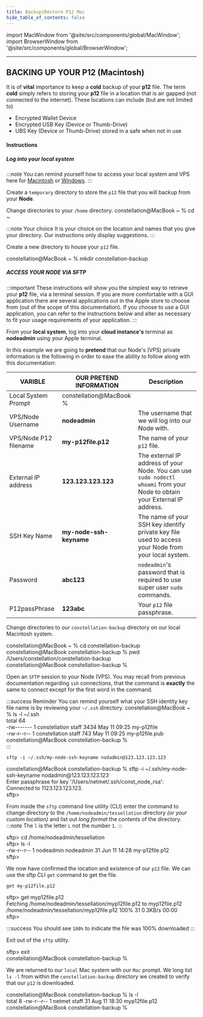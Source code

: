 ```yaml
---
title: Backup|Restore P12 Mac
hide_table_of_contents: false
---
```


import MacWindow from '@site/src/components/global/MacWindow';
import BrowserWindow from '@site/src/components/global/BrowserWindow';

<head>
  <title>Backup or Restore your P12 Key - Macintosh</title>
  <meta
    name="description"
    content="This document will help to backup or restore a p12 file private key file necessary to join the network."
  />
</head>

---

## BACKING UP YOUR P12 (Macintosh)

It is of **vital** importance to keep a **cold** backup of your **p12** file.  The term **cold** simply refers to storing your **p12** file in a location that is air gapped (not connected to the internet).  These locations can include (but are not limited to) 
- Encrypted Wallet Device
- Encrypted USB Key (Device or Thumb-Drive)
- UBS Key (Device or Thumb-Drive) stored in a safe when not in use

#### Instructions

##### Log into your local system

:::note
You can remind yourself how to access your local system and VPS here for [Macintosh](/nodes/resources/accessMac) or [Windows](/nodes/resources/accessWin).
:::

Create a `temporary` directory to store the `p12` file that you will backup from your **Node**.

Change directories to your `/home` directory.
<MacWindow>
constellation@MacBook ~ % cd ~
</MacWindow>

:::note Your choice
It is your choice on the location and names that you give your directory.  Our instructions only display suggestions.
:::

Create a new directory to house your `p12` file.

<MacWindow>
constellation@MacBook ~ % mkdir constellation-backup
</MacWindow>


##### ACCESS YOUR NODE VIA SFTP

:::important 
These instructions will show you the simplest way to retrieve your **p12** file, via a terminal session.  If you are more comfortable with a GUI application
there are several applications out in the Apple store to choose from (out of the scope of this documentation).  If you choose to use a GUI application, you
can refer to the instructions below and alter as necessary to fit your usage requirements of your application.
:::

From your **local system**, log into your **cloud instance's** terminal as **nodeadmin** using your Apple terminal.

In this example we are going to **pretend** that our Node's (VPS) private information is the following in order to ease the ability to follow along with this documentation:


| VARIBLE	| OUR PRETEND INFORMATION	| Description |
| ----  | -----| ----- | 
| Local System Prompt | constellation@MacBook % | |
| VPS/Node Username	| **nodeadmin**	| The username that we will log into our Node with.	| 
| VPS/Node P12 filename | **my-p12file.p12**	| The name of your `p12` file. | 
| External IP address	| **123.123.123.123**	| The external IP address of your Node.  You can use `sudo nodectl whoami` from your Node to obtain your External IP address.	| 
| SSH Key Name	| **my-node-ssh-keyname**	| The name of your SSH key identify private key file used to access your Node from your local system.	| 
| Password	| **abc123**	| `nodeadmin`'s password that is required to use super user `sudo` commands.	| 
| P12passPhrase	| **123abc**	| Your `p12` file passphrase.	| 

Change directories to our `constellation-backup` directory on our local Macintosh system.

<MacWindow>
constellation@MacBook ~ % cd constellation-backup<br />
constellation@MacBook constellation-backup % pwd<br />
/Users/constellation/constellation-backup<br />
constellation@MacBook constellation-backup %<br />
</MacWindow>

Open an `SFTP` session to your Node (VPS).  You may recall from previous documentation regarding `ssh` connections, that the command is **exactly** the same to connect except for the first word in the command.

:::success Reminder
You can remind yourself what your SSH identity key file name is by reviewing your `~/.ssh` directory.
<MacWindow>
constellation@MacBook ~ % ls -l ~/.ssh<br />
total 64<br />
-rw-------  1 constellation  staff  3434 May 11 09:25 my-p12file<br />
-rw-r--r--  1 constellation  staff   743 May 11 09:25 my-p12file.pub<br />
constellation@MacBook constellation-backup %<br />
</MacWindow>
:::

```
sftp -i ~/.ssh/my-node-ssh-keyname nodadmin@123.123.123.123
```
<MacWindow>
constellation@MacBook constellation-backup % sftp -i ~/.ssh/my-node-ssh-keyname nodadmin@123.123.123.123<br />
Enter passphrase for key '/Users/netmet/.ssh/const_node_rsa': <br />
Connected to 1123.123.123.123.<br />
sftp><br />
</MacWindow>

From inside the `sftp` command line utility (CLI) enter the command to change directory to the `/home/nodeadmin/tessellation` directory *(or your custom location)* and list out *long format* the contents of the directory.
:::note
The `l` is the letter `L` not the number `1`.
:::

<MacWindow>
sftp> cd /home/nodeadmin/tessellation<br />
sftp> ls -l<br />
-rw-r--r--    1 nodeadmin nodeadmin       31 Jun 11 14:28 my-p12file.p12<br />
sftp> <br />
</MacWindow>

We now have confirmed the location and existence of our `p12` file.  We can use the sftp CLI `get` command to get the file.

```
get my-p12file.p12
```
<MacWindow>
sftp> get myp12file.p12<br />
Fetching /home/nodeadmin/tessellation/myp12file.p12 to myp12file.p12<br />
/home/nodeadmin/tessellation/myp12file.p12   100%   31     0.3KB/s   00:00<br /> 
sftp> <br />
</MacWindow>

:::success
You should see `100%` to indicate the file was 100% downloaded
:::

Exit out of the `sftp` utility.

<MacWindow>
sftp> exit<br />
constellation@MacBook constellation-backup %<br />
</MacWindow>

We are returned to our `local` Mac system with our `Mac` prompt.  We long list `ls -l` from within the `constellation-backup` directory we created to verify that our `p12` is downloaded.

<MacWindow>

constellation@MacBook constellation-backup % ls -l<br />
total 8
-rw-r--r--  1 netmet  staff  31 Aug 11 18:30 myp12file.p12
constellation@MacBook constellation-backup %
</MacWindow>